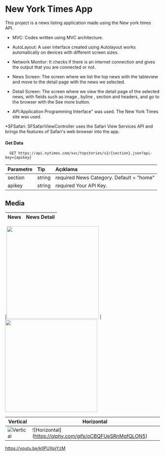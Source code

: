 
# New York Times App

This project is a news listing application made using the New york times API.

* MVC: Codes written using MVC architecture.

* AutoLayout: A user interface created using Autolayout works automatically on devices with different screen sizes.

* Network Monitor: It checks if there is an internet connection and gives the output that you are connected or not.

* News Screen: The screen where we list the top news with the tableview and move to the detail page with the news we selected.

* Detail Screen: The screen where we view the detail page of the selected news, with fields such as image , byline , section and headers, and go to the browser with the See more button.
 
* API:Application Programming Interface" was used. The New York Times site was used.

*SFSafari: SFSafariViewController uses the Safari View Services API and brings the features of Safari's web browser into the app.

#### Get Data
```http 
  GET https://api.nytimes.com/svc/topstories/v2/{section}.json?api-key={apikey}
```

  

| Parametre | Tip     | Açıklama                |
| :-------- | :------- | :------------------------- |
| section | string | required News Category. Default = "home" |
| apikey | string | required Your API Key. |

## Media
| News                                        | News Detail                               |    
| ------------------------------------------- | ----------------------------------------- |  

|<img src="https://github.com/mervekcklr/MerveKucukler_HW2/assets/92750435/61b7f64f-3ea3-4ad7-8ab2-d4895af879f4" width="300px">
|<img src="https://github.com/mervekcklr/MerveKucukler_HW2/assets/92750435/321b48e0-d6c2-447b-9242-e7611ad3032c" width="300px">

| Vertical                        | Horizontal
| ------------------------------- | ------------------------------- |
| ![Vertical](https://giphy.com/gifs/oCBQFUeSRnMqfQLON5) | ![Horizontal] (https://giphy.com/gifs/oCBQFUeSRnMqfQLON5)|
https://youtu.be/kIlPUXpjYzM 

